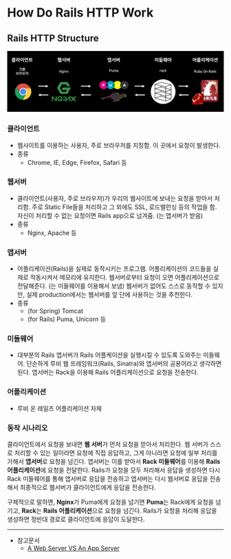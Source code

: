 # How Do Rails HTTP Work

## Rails HTTP Structure

![rails_http_structure](https://github.com/Rocket-Hyun/How-Do-Rails-Work/blob/master/imgs/rails_http_structure2.png?raw=true)

### 클라이언트

- 웹사이트를 이용하는 사용자, 주로 브라우저를 지칭함. 이 곳에서 요청이 발생한다.
- 종류
  - Chrome, IE, Edge, Firefox, Safari 등

### 웹서버

- 클라이언트(사용자, 주로 브라우저)가 우리의 웹사이트에 보내는 요청을 받아서 처리함. 주로 Static File들을 처리하고 그 외에도 SSL, 로드밸런싱 등의 작업을 함. 자신이 처리할 수 없는 요청이면 Rails app으로 넘겨줌. (는 앱서버가 받음)
- 종류  
  - Nginx, Apache 등

### 앱서버

- 어플리케이션(Rails)을 실제로 동작시키는 프로그램. 어플리케이션의 코드들을 실제로 작동시켜서 메모리에 유지한다. 웹서버로부터 요청이 오면 어플리케이션으로 전달해준다. (는 미들웨어를 이용해서 보냄) 웹서버가 없어도 스스로 동작할 수 있지만, 실제 production에서는 웹서버를 앞 단에 사용하는 것을 추천한다.
- 종류
  - (for Spring) Tomcat
  - (for Rails) Puma, Unicorn 등

### 미들웨어

- 대부분의 Rails 앱서버가 Rails 어플케이션을 실행시킬 수 있도록 도와주는 미들웨어. 단순하게 루비 웹 프레임워크(Rails, Sinatra)와 앱서버의 공용어라고 생각하면 된다. 앱서버는 Rack을 이용해 Rails 어플리케이션으로 요청을 전송한다.

### 어플리케이션

- 루비 온 레일즈 어플리케이션 자체

### 동작 시나리오

 클라이언트에서 요청을 보내면 **웹 서버**가 먼저 요청을 받아서 처리한다. 웹 서버가 스스로 처리할 수 있는 일이라면 요청에 직접 응답하고, 그게 아니라면 요청에 일부 처리를 가해서 **앱서버**로 요청을 넘긴다. 앱서버는 이를 받아서 **Rack 미들웨어**를 이용해 **Rails 어플리케이션**에 요청을 전달한다. Rails가 요청을 모두 처리해서 응답을 생성하면 다시 Rack 미들웨어를 통해 앱서버로 응답을 전송하고 앱서버는 다시 웹서버로 응답을 전송해서 최종적으로 웹서버가 클라이언트에게 응답을 전송한다.

 구체적으로 말하면, **Nginx**가 Puma에게 요청을 넘기면 **Puma**는 Rack에게 요청을 넘기고, **Rack**는 **Rails 어플리케이션**으로 요청을 넘긴다. Rails가 요청을 처리해 응답을 생성하면 정반대 경로로 클라이언트에 응답이 도달한다.


----
- 참고문서
  - [A Web Server VS An App Server](https://www.justinweiss.com/articles/a-web-server-vs-an-app-server/)
